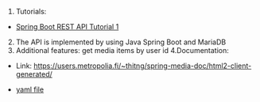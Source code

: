 
1. Tutorials: 

- [Spring Boot REST API Tutorial 1](https://www.youtube.com/watch?v=31KTdfRH6nY)

2. The API is implemented by using Java Spring Boot and MariaDB
3. Additional features: get media items by user id
4.Documentation:

- Link: https://users.metropolia.fi/~thitng/spring-media-doc/html2-client-generated/

- [yaml file](https://github.com/emintt/spring-boot-media/blob/main/src/main/resources/data/api-docs.yaml)

